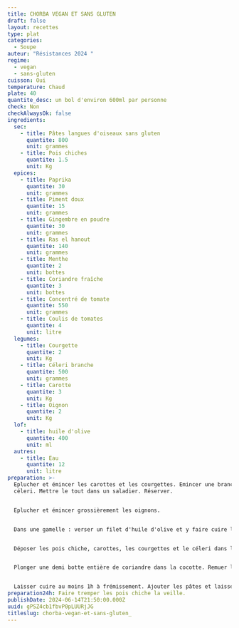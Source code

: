 ```yaml
---
title: CHORBA VEGAN ET SANS GLUTEN
draft: false
layout: recettes
type: plat
categories:
  - Soupe
auteur: "Résistances 2024 "
regime:
  - vegan
  - sans-gluten
cuisson: Oui
temperature: Chaud
plate: 40
quantite_desc: un bol d'environ 600ml par personne
check: Non
checkAlwaysOk: false
ingredients:
  sec:
    - title: Pâtes langues d'oiseaux sans gluten
      quantite: 800
      unit: grammes
    - title: Pois chiches
      quantite: 1.5
      unit: Kg
  epices:
    - title: Paprika
      quantite: 30
      unit: grammes
    - title: Piment doux
      quantite: 15
      unit: grammes
    - title: Gingembre en poudre
      quantite: 30
      unit: grammes
    - title: Ras el hanout
      quantite: 140
      unit: grammes
    - title: Menthe
      quantite: 2
      unit: bottes
    - title: Coriandre fraîche
      quantite: 3
      unit: bottes
    - title: Concentré de tomate
      quantite: 550
      unit: grammes
    - title: Coulis de tomates
      quantite: 4
      unit: litre
  legumes:
    - title: Courgette
      quantite: 2
      unit: Kg
    - title: Céleri branche
      quantite: 500
      unit: grammes
    - title: Carotte
      quantite: 3
      unit: Kg
    - title: Oignon
      quantite: 2
      unit: Kg
  lof:
    - title: huile d'olive
      quantite: 400
      unit: ml
  autres:
    - title: Eau
      quantite: 12
      unit: litre
preparation: >-
  Eplucher et émincer les carottes et les courgettes. Emincer une branche de
  céleri. Mettre le tout dans un saladier. Réserver. 


  Eplucher et émincer grossièrement les oignons. 


  Dans une gamelle : verser un filet d'huile d'olive et y faire cuire les oignons. Assaisonner avec le ras el hanout, le gingembre en poudre, le paprika et le piment doux. 


  Déposer les pois chiche, carottes, les courgettes et le céleri dans la gamelle. Ajouter le concentré de tomates, l'eau et le coulis de tomate. Assaisonner de sel et de poivre.


  Plonger une demi botte entière de coriandre dans la cocotte. Remuer le tout. 


  Laisser cuire au moins 1h à frémissement. Ajouter les pâtes et laisser cuire quelques minutes à frémissement
preparation24h: Faire tremper les pois chiche la veille.
publishDate: 2024-06-14T21:50:00.000Z
uuid: gPSZ4cb1fbvP0pLUURjJG
titleslug: chorba-vegan-et-sans-gluten_
---
```

